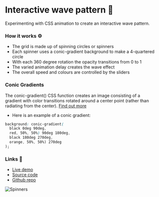 # Interactive wave pattern 🍃

Experimenting with CSS animation to create an interactive wave pattern. 

### How it works ⚙️
- The grid is made up of spinning circles or spinners
- Each spinner uses a conic-gradient background to make a 4-quartered circle
- With each 360 degree rotation the opacity transitions from 0 to 1
- The varied animation delay creates the wave effect
- The overall speed and colours are controlled by the sliders

### Conic Gradients
The conic-gradient() CSS function creates an image consisting of a gradient with color transitions rotated around a center point (rather than radiating from the center). [Find out more](https://developer.mozilla.org/en-US/docs/Web/CSS/conic-gradient())

- Here is an example of a conic gradient:
```css
background: conic-gradient( 
  black 0deg 90deg, 
  red, 50%, 50%) 90deg 180deg, 
  black 180deg 270deg,
  orange, 50%, 50%) 270deg
);
```

### Links 🔗

+ [Live demo](https://css-conic-gradient-wave-pattern.rolandjlevy.repl.co/)
+ [Source code](https://replit.com/@RolandJLevy/css-conic-gradient-wave-pattern)
+ [Github repo](https://github.com/rolandjlevy/css-conic-gradient-spinner-pattern-wave)

![Spinners](https://raw.githubusercontent.com/rolandjlevy/css-conic-gradient-spinner-pattern-wave/master/images/spinner-wave-pattern.png)